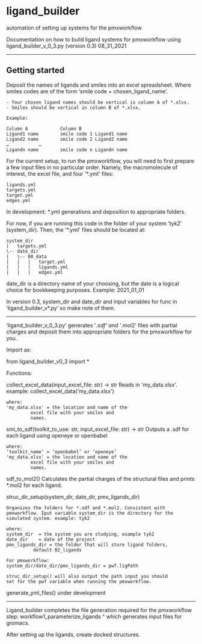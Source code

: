 # ligand_builder
automation of setting up systems for the pmxworkflow

Documentation on how to build ligand systems for pmxworkflow using
ligand_builder_v_0_3.py (version 0.3)
08_31_2021

--------------------------------------------------------------------------------
Getting started
--------------------------------------------------------------------------------

Deposit the names of ligands and smiles into an excel spreadsheet. Where smiles codes are of the form ‘smile code + chosen_ligand_name’.

	- Your chosen ligand names should be vertical is column A of *.xlsx. 
	- Smiles should be vertical in column B of *.xlsx.

	Example: 

	Column A			Column B
	Ligand1 name		smile code 1 Ligand1 name
	Ligand2 name		smile code 2 Ligand2 name
	…			…
	Ligandn name		smile code n Ligandn name


For the current setup, to run the pmxworkflow, you will need to first prepare a few input files in no particular order. Namely, the macromolecule of interest, the excel file, and four '*.yml' files:

	ligands.yml
	targets.yml
	target.yml
  	edges.yml

In development: *.yml generations and deposition to appropriate folders. 

For now, if you are running this code in the folder of your system ‘tyk2’ (system_dir). Then, the '*.yml' files should be located at:

	system_dir
	|   targets.yml
	\-- date_dir
	|   \-- 00_data
	|   |	|   target.yml
	|   |	|   ligands.yml
	|   |	|   edges.yml
	
	
date_dir is a directory name of your choosing, but the date is a logical choice for bookkeeping purposes. Example: 2021_01_01

In version 0.3, system_dir and date_dir and input variables for func in ‘ligand_builder_v*.py’ so make note of them. 

--------------------------------------------------------------------------------


‘ligand_builder_v_0_3.py’ generates '*.sdf' and '*.mol2' files with partial charges and deposit them into appropriate folders for the pmxworkflow for you. 

Import as:

from ligand_builder_v0_3 import *


Functions:

collect_excel_data(input_excel_file: str) -> str
	Reads in 'my_data.xlsx'.
	example: collect_excel_data('my_data.xlsx')

	where:
	'my_data.xlsx' = the location and name of the
			 excel file with your smiles and
			 names.

smi_to_sdf(toolkit_to_use: str, input_excel_file: str) -> str
	Outputs a .sdf for each ligand using openeye or openbabel

	where:
	‘toolkit_name’ = ‘openbabel’ or ‘openeye’
	'my_data.xlsx' = the location and name of the
			 excel file with your smiles and
			 names.


sdf_to_mol2()
	Calculates the partial charges of the structural files
    	and prints *.mol2 for each ligand.


struc_dir_setup(system_dir, date_dir, pmx_ligands_dir)
	
	Organizes the folders for *.sdf and *.mol2. Consistent with
	pmxworkflow. Iput variable system_dir is the directory for the
	simulated system. example: tyk2

	where:
	system_dir 	= the system you are studying, example tyk2
	date_dir 	= date of the project
	pmx_ligands_dir = the folder that will store ligand folders,
			  default 02_ligands

	For pmxworkflow: 
	system_dir/date_dir/pmx_ligands_dir = pwf.ligPath
	
	struc_dir_setup() will also output the path input you should 
	set for the pwf variable when running the pmxworkflow.
    
	

generate_yml_files()
	under development


--------------------------------------------------------------------------------
Ligand_builder completes the file generation required for the pmxworkflow step:
	workflow1_parameterize_ligands
  ^ which generates input files for gromacs. 

After setting up the ligands, create docked structures.
